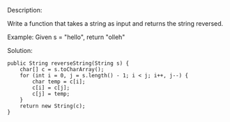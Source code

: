 Description:

Write a function that takes a string as input and returns the string reversed.

Example:
Given s = "hello", return "olleh"

Solution:

```
public String reverseString(String s) { 
    char[] c = s.toCharArray();
    for (int i = 0, j = s.length() - 1; i < j; i++, j--) {
        char temp = c[i];
        c[i] = c[j];
        c[j] = temp;
    }
    return new String(c);
}
```
